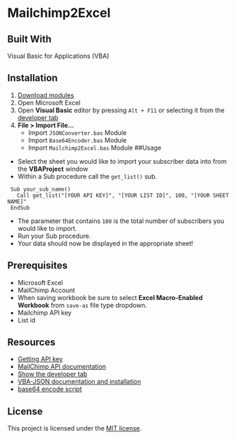 # Mailchimp2Excel 

## Built With
Visual Basic for Applications (VBA)

## Installation

1. [Download modules](https://github.com/bonez0607/mailchimp2excel/tree/master/Modules)
2. Open Microsoft Excel
3. Open **Visual Basic** editor by pressing `Alt + F11` or selecting it from the [developer tab](https://support.office.com/en-us/article/show-the-developer-tab-e1192344-5e56-4d45-931b-e5fd9bea2d45) 
4. **File > Import File...**
	* Import `JSONConverter.bas` Module
	* Import `Base64Encoder.bas` Module
	* Import `Mailchimp2Excel.bas` Module
##Usage
* Select the sheet you would like to import your subscriber data into from the **VBAProject** window
* Within a Sub procedure call the `get_list()` sub. 
 ```
  Sub your_sub_name()
    Call get_list("[YOUR API KEY]", "[YOUR LIST ID]", 100, "[YOUR SHEET NAME]"
  EndSub
 ```
* The parameter that contains `100` is the total number of subscribers you would like to import. 
* Run your Sub procedure.
* Your data should now be displayed in the appropriate sheet!

## Prerequisites
* Microsoft Excel 
* MailChimp Account
* When saving workbook be sure to select **Excel Macro-Enabled Workbook** from `save-as` file type dropdown.
* Mailchimp API key
* List id

## Resources
* [Getting API key](https://kb.mailchimp.com/integrations/api-integrations/about-api-keys)
* [MailChimp API documentation](https://developer.mailchimp.com/documentation/mailchimp/guides/get-started-with-mailchimp-api-3/)
* [Show the developer tab](https://support.office.com/en-us/article/show-the-developer-tab-e1192344-5e56-4d45-931b-e5fd9bea2d45)
* [VBA-JSON documentation and installation](https://github.com/VBA-tools/VBA-JSON#installation)
* [base64 encode script](https://stackoverflow.com/questions/496751/base64-encode-string-in-vbscript/506992#506992)

## License
This project is licensed under the [MIT license]("https://opensource.org/licenses/mit-license.php").